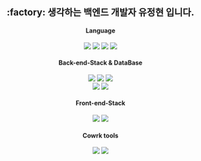 
<h2 align="center"> :factory: 생각하는 백엔드 개발자 유정현 입니다. </h2>
<div align="center">

  #### Language
  <img src="https://img.shields.io/badge/java-brown?style=for-the-badge&logo=java&logoColor=white">
  <img src="https://img.shields.io/badge/js-F7DF1E?style=for-the-badge&logo=javascript&logoColor=white">
  <img src="https://img.shields.io/badge/html5-E34F26?style=for-the-badge&logo=html5&logoColor=white"> 
  <img src="https://img.shields.io/badge/css3-1572B6?style=for-the-badge&logo=css3&logoColor=white"> 
  
  #### Back-end-Stack & DataBase
  <img src="https://img.shields.io/badge/spring-6DB33F?style=for-the-badge&logo=spring&logoColor=white">
  <img src="https://img.shields.io/badge/springboot-6DB33F?style=for-the-badge&logo=springboot&logoColor=white">
  <img src="https://img.shields.io/badge/Thymeleaf-005F0F?style=for-the-badge&logo=Thymeleaf&logoColor=white">
  <br>
  <img src="https://img.shields.io/badge/MySQL-4479A1?style=for-the-badge&logo=MySQL&logoColor=white"> 
  <img src="https://img.shields.io/badge/DBeaver-382923?style=for-the-badge&logo=DBeaver&logoColor=white">

  #### Front-end-Stack
  <img src="https://img.shields.io/badge/React-61DAFB?style=for-the-badge&logo=React&logoColor=white">
  <img src="https://img.shields.io/badge/styledcomponents-DB7093?style=for-the-badge&logo=styled-components&logoColor=white">
  
  #### Cowrk tools
  <img src="https://img.shields.io/badge/intellijIDEA-000000?style=for-the-badge&logo=intellijIDEA&logoColor=white"> 
  <img src="https://img.shields.io/badge/EclipseIDE-2C2255?style=for-the-badge&logo=EclipseIDE&logoColor=white"> 

</div>


<!--
**dbdb1114/dbdb1114** is a ✨ _special_ ✨ repository because its `README.md` (this file) appears on your GitHub profile.

Here are some ideas to get you started:

- 🔭 I’m currently working on ...
- 🌱 I’m currently learning ...
- 👯 I’m looking to collaborate on ...
- 🤔 I’m looking for help with ...
- 💬 Ask me about ...
- 📫 How to reach me: ...
- 😄 Pronouns: ...
- ⚡ Fun fact: ...
-->
</div>
